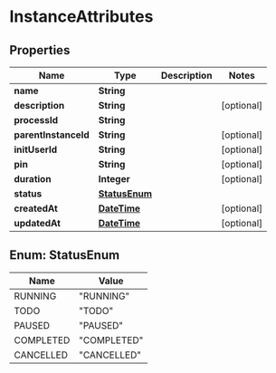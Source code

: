 
# InstanceAttributes

## Properties
Name | Type | Description | Notes
------------ | ------------- | ------------- | -------------
**name** | **String** |  | 
**description** | **String** |  |  [optional]
**processId** | **String** |  | 
**parentInstanceId** | **String** |  |  [optional]
**initUserId** | **String** |  |  [optional]
**pin** | **String** |  |  [optional]
**duration** | **Integer** |  |  [optional]
**status** | [**StatusEnum**](#StatusEnum) |  | 
**createdAt** | [**DateTime**](DateTime.md) |  |  [optional]
**updatedAt** | [**DateTime**](DateTime.md) |  |  [optional]


<a name="StatusEnum"></a>
## Enum: StatusEnum
Name | Value
---- | -----
RUNNING | &quot;RUNNING&quot;
TODO | &quot;TODO&quot;
PAUSED | &quot;PAUSED&quot;
COMPLETED | &quot;COMPLETED&quot;
CANCELLED | &quot;CANCELLED&quot;



